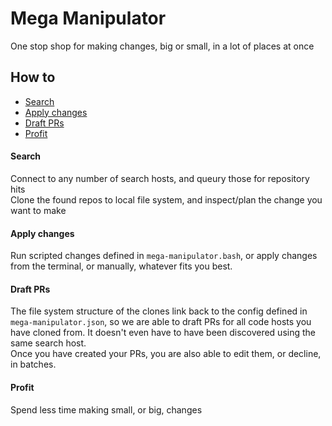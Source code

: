 # Mega Manipulator

One stop shop for making changes, big or small, in a lot of places at once

## How to

* [Search](#search)
* [Apply changes](#apply_changes)
* [Draft PRs](#draft_prs)
* [Profit](#profit)

#### Search

Connect to any number of search hosts, and queury those for repository hits  
Clone the found repos to local file system, and inspect/plan the change you want to make

#### Apply changes

Run scripted changes defined in `mega-manipulator.bash`, or apply changes from the terminal, or manually, whatever fits
you best.

#### Draft PRs

The file system structure of the clones link back to the config defined in `mega-manipulator.json`, so we are able to
draft PRs for all code hosts you have cloned from. It doesn't even have to have been discovered using the same search
host.  
Once you have created your PRs, you are also able to edit them, or decline, in batches.

#### Profit

Spend less time making small, or big, changes
